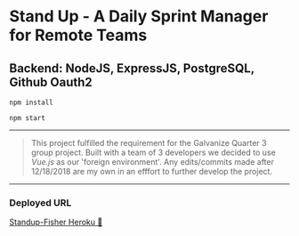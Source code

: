 # Stand Up - A Daily Sprint Manager for Remote Teams

## Backend: NodeJS, ExpressJS, PostgreSQL, Github Oauth2

`npm install`

`npm start`

---

> This project fulfilled the requirement for the Galvanize Quarter 3 group project. Built with a team of 3 developers we decided to use *Vue.js* as our 'foreign environment'. Any edits/commits made after 12/18/2018 are my own in an efffort to further develop the project.

---

### Deployed URL

[Standup-Fisher Heroku 🐘](https://standup-fischer.herokuapp.com/)